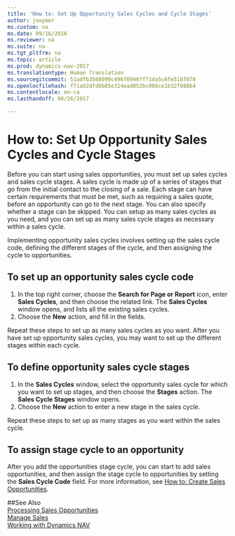 ```yaml
---
title: 'How to: Set Up Opportunity Sales Cycles and Cycle Stages'
author: jswymer
ms.custom: na
ms.date: 09/16/2016
ms.reviewer: na
ms.suite: na
ms.tgt_pltfrm: na
ms.topic: article
ms.prod: dynamics-nav-2017
ms.translationtype: Human Translation
ms.sourcegitcommit: 51adfb3588099c496f0946ff71da5c6fe518f070
ms.openlocfilehash: f71a92dfd6b65e314ead052bc088ce1b32f088b4
ms.contentlocale: en-ca
ms.lasthandoff: 06/26/2017

---
```

# <a name="how-to-set-up-opportunity-sales-cycles-and-cycle-stages"></a>How to: Set Up Opportunity Sales Cycles and Cycle Stages
Before you can start using sales opportunities, you must set up sales cycles and sales cycle stages. A sales cycle is made up of a series of stages that go from the initial contact to the closing of a sale. Each stage can have certain requirements that must be met, such as requiring a sales quote, before an opportunity can go to the next stage. You can also specify whether a stage can be skipped. You can setup as many sales cycles as you need, and you can set up as many sales cycle stages as necessary within a sales cycle.

Implementing opportunity sales cycles involves setting up the sales cycle code, defining the different stages of the cycle, and then assigning the cycle to opportunities.

## <a name="to-set-up-an-opportunity-sales-cycle-code"></a>To set up an opportunity sales cycle code
1. In the top right corner, choose the **Search for Page or Report** icon, enter **Sales Cycles**, and then choose the related link. The **Sales Cycles** window opens, and lists all the existing sales cycles.
2. Choose the **New** action, and fill in the fields.

Repeat these steps to set up as many sales cycles as you want. After you have set up opportunity sales cycles, you may want to set up the different stages within each cycle.

## <a name="to-define-opportunity-sales-cycle-stages"></a>To define opportunity sales cycle stages
1. In the **Sales Cycles** window, select the opportunity sales cycle for which you want to set up stages, and then choose the **Stages** action. The **Sales Cycle Stages** window opens.
2. Choose the **New** action to enter a new stage in the sales cycle.

Repeat these steps to set up as many stages as you want within the sales cycle.

## <a name="to-assign-stage-cycle-to-an-opportunity"></a>To assign stage cycle to an opportunity
After you add the opportunities stage cycle, you can start to add sales opportunities, and then assign the stage cycle to opportunities by setting the **Sales Cycle Code** field. For more information, see [How to: Create Sales Opportunities](marketing-how-create-opportunities.md).

##<a name="see-also"></a>See Also  
[Processing Sales Opportunities](marketing-processing-sales-opportunities.md)  
[Manage Sales](sales-manage-sales.md)  
[Working with Dynamics NAV](ui-work-product.md)


